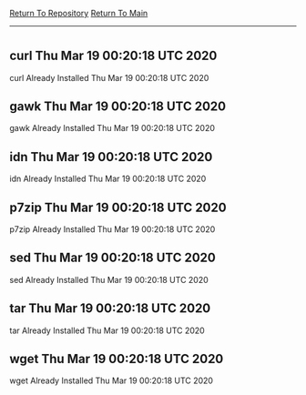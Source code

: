 [Return To Repository](https://github.com/deathbybandaid/piholeparser/)
[Return To Main](https://github.com/deathbybandaid/piholeparser/blob/master/RecentRunLogs/Mainlog.md)
____________________________________
# 
## curl Thu Mar 19 00:20:18 UTC 2020
curl Already Installed Thu Mar 19 00:20:18 UTC 2020
## gawk Thu Mar 19 00:20:18 UTC 2020
gawk Already Installed Thu Mar 19 00:20:18 UTC 2020
## idn Thu Mar 19 00:20:18 UTC 2020
idn Already Installed Thu Mar 19 00:20:18 UTC 2020
## p7zip Thu Mar 19 00:20:18 UTC 2020
p7zip Already Installed Thu Mar 19 00:20:18 UTC 2020
## sed Thu Mar 19 00:20:18 UTC 2020
sed Already Installed Thu Mar 19 00:20:18 UTC 2020
## tar Thu Mar 19 00:20:18 UTC 2020
tar Already Installed Thu Mar 19 00:20:18 UTC 2020
## wget Thu Mar 19 00:20:18 UTC 2020
wget Already Installed Thu Mar 19 00:20:18 UTC 2020
